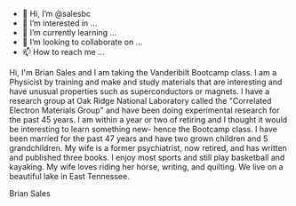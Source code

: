 - 👋 Hi, I’m @salesbc
- 👀 I’m interested in ...
- 🌱 I’m currently learning ...
- 💞️ I’m looking to collaborate on ...
- 📫 How to reach me ...

<!---
salesbc/salesbc is a ✨ special ✨ repository because its `README.md` (this file) appears on your GitHub profile.
You can click the Preview link to take a look at your changes.
--->
Hi, I'm Brian Sales and I am taking the Vanderibilt Bootcamp class. I am a Physicist by training and make and study materials that are interesting and have unusual properties such as superconductors or magnets.
I have a research group at Oak Ridge National Laboratory called the "Correlated Electron Materials Group" and have been doing experimental research for the past 45 years. I am within a year or two of retiring
and I thought it would be interesting to learn something new- hence the Bootcamp class. I have been married for the past 47 years and have two grown children and 5 grandchildren.
My wife is a former psychiatrist, now retired, and has written and published three books. I enjoy most sports and still play basketball and kayaking. My wife loves riding her horse, writing, and quilting.
We live on a beautiful lake in East Tennessee.

Brian Sales
